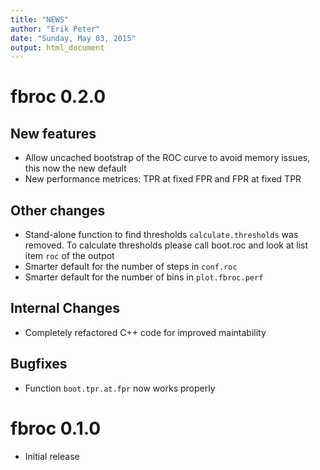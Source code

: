 ```yaml
---
title: "NEWS"
author: "Erik Peter"
date: "Sunday, May 03, 2015"
output: html_document
---
```


# fbroc 0.2.0

## New features

* Allow uncached bootstrap of the ROC curve to avoid memory issues, this now the new default
* New performance metrices: TPR at fixed FPR and FPR at fixed TPR

## Other changes

* Stand-alone function to find thresholds `calculate.thresholds` was removed. To calculate thresholds
please call boot.roc and look at list item `roc` of the outpot
* Smarter default for the number of steps in `conf.roc`
* Smarter default for the number of bins in `plot.fbroc.perf`

## Internal Changes

* Completely refactored C++ code for improved maintability

## Bugfixes

* Function `boot.tpr.at.fpr` now works properly 

# fbroc 0.1.0

* Initial release